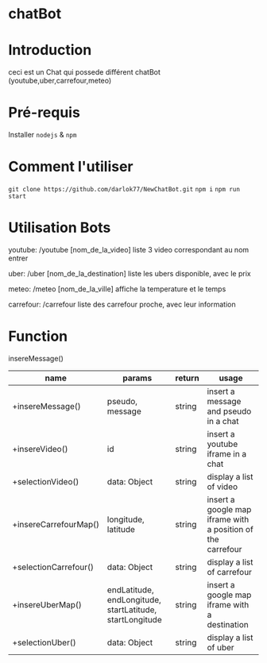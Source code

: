 # chatBot

# Introduction

ceci est un Chat qui possede différent chatBot (youtube,uber,carrefour,meteo)

# Pré-requis

Installer `nodejs` & `npm`

# Comment l'utiliser

`git clone https://github.com/darlok77/NewChatBot.git`
`npm i`
`npm run start`

# Utilisation Bots

youtube: /youtube [nom_de_la_video]
   liste 3 video correspondant au nom entrer

uber: /uber [nom_de_la_destination]
   liste les ubers disponible, avec le prix

meteo: /meteo [nom_de_la_ville]
   affiche la temperature et le temps

carrefour: /carrefour
   liste des carrefour proche, avec leur information

# Function

 insereMessage()

| name | params | return | usage
| --- | --- | --- | ---
| +insereMessage() | pseudo, message | string | insert a message and pseudo in a chat   
| +insereVideo() | id | string | insert a youtube iframe in a chat 
| +selectionVideo() | data: Object  | string | display a list of video 
| +insereCarrefourMap() | longitude, latitude | string | insert a google map iframe with a position of the carrefour
| +selectionCarrefour()|data: Object | string | display a list of carrefour
| +insereUberMap()|endLatitude, endLongitude, startLatitude, startLongitude | string |  insert a google map iframe with a destination
| +selectionUber()|data: Object | string | display a list of uber
